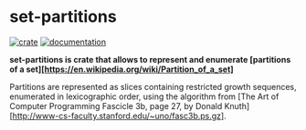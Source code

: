 # set-partitions

[![crate](https://img.shields.io/crates/v/set-partitions.svg)](https://crates.io/crates/set-partitions)
[![documentation](https://docs.rs/set-partitions/badge.svg)](https://docs.rs/set-partitions)

**set-partitions is crate that allows to represent and enumerate [partitions of a set][https://en.wikipedia.org/wiki/Partition_of_a_set]**

Partitions are represented as slices containing restricted growth sequences, enumerated in lexicographic order, using the algorithm from [The Art of Computer Programming Fascicle 3b, page 27, by Donald Knuth][http://www-cs-faculty.stanford.edu/~uno/fasc3b.ps.gz].


